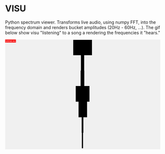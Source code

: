 # VISU
Python spectrum viewer. Transforms live audio, using numpy FFT, into the frequency domain and renders bucket amplitudes (20Hz - 60Hz, ...). The gif below show visu "listening" to a song a rendering the frequencies it "hears."

![gif of visu](visu.gif)
